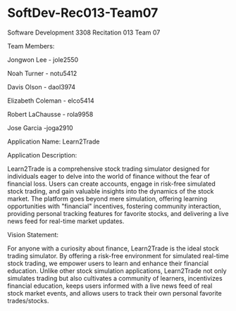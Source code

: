 # SoftDev-Rec013-Team07
Software Development 3308 Recitation 013 Team 07

Team Members:

Jongwon Lee  - jole2550

Noah Turner  - notu5412

Davis Olson  - daol3974

Elizabeth Coleman  - elco5414

Robert LaChausse - rola9958

Jose Garcia -joga2910

Application Name: Learn2Trade

Application Description:

Learn2Trade is a comprehensive stock trading simulator designed for individuals eager to delve into the world of finance without the fear of financial loss. Users can create accounts, engage in risk-free simulated stock trading, and gain valuable insights into the dynamics of the stock market. The platform goes beyond mere simulation, offering learning opportunities with "financial" incentives, fostering community interaction, providing personal tracking features for favorite stocks, and delivering a live news feed for real-time market updates.

Vision Statement:

For anyone with a curiosity about finance, Learn2Trade is the ideal stock trading simulator. By offering a risk-free environment for simulated real-time stock trading, we empower users to learn and enhance their financial education. Unlike other stock simulation applications, Learn2Trade not only simulates trading but also cultivates a community of learners, incentivizes financial education, keeps users informed with a live news feed of real stock market events, and allows users to track their own personal favorite trades/stocks.
